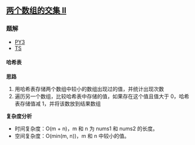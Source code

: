 ## [两个数组的交集 II](https://leetcode-cn.com/problems/intersection-of-two-arrays-ii/)

### 题解
+ [PY3](../../py3/384/350.py)
+ [TS](../../ts/384/350.ts)

#### 哈希表
**思路**
1. 用哈希表存储两个数组中较小的数组出现过的值，并统计出现次数
2. 遍历另一个数组，比较哈希表中存储的值，如果存在这个值且值大于 0，哈希表存储值减 1，并将该数放到结果数组

**复杂度分析**
+ 时间复杂度：O(m + n)，m 和 n 为 nums1 和 nums2 的长度。
+ 空间复杂度：O(min(m, n))，m 和 n 中较小的值。